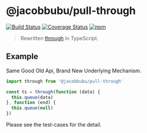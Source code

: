 # @jacobbubu/pull-through

[![Build Status](https://travis-ci.org/jacobbubu/pull-through.svg)](https://travis-ci.org/jacobbubu/pull-through)
[![Coverage Status](https://coveralls.io/repos/github/jacobbubu/pull-through/badge.svg)](https://coveralls.io/github/jacobbubu/pull-through)
[![npm](https://img.shields.io/npm/v/@jacobbubu/pull-through.svg)](https://www.npmjs.com/package/@jacobbubu/pull-through/)

> Rewritten [through](https://github.com/dominictarr/through) in TypeScript.

## Example

Same Good Old Api, Brand New Underlying Mechanism.

``` js
import through from '@jacobbubu/pull-through'

const ts = through(function (data) {
  this.queue(data)
}, function (end) {
  this.queue(null)
})
```

Please see the test-cases for the detail.
